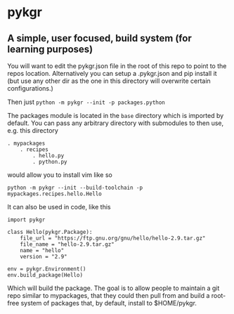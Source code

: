 # pykgr

## A simple, user focused, build system (for learning purposes)

You will want to edit the pykgr.json file in the root of this repo to point to the
repos location.  Alternatively you can setup a .pykgr.json and pip install it (but
use any other dir as the one in this directory will overwrite certain configurations.)

Then just `python -m pykgr --init -p packages.python`

The packages module is located in the `base` directory which is imported by default.
You can pass any arbitrary directory with submodules to then use, e.g. this 
directory

    . mypackages
        . recipes
            . hello.py
            . python.py

would allow you to install vim like so

`python -m pykgr --init --build-toolchain -p mypackages.recipes.hello.Hello`

It can also be used in code, like this

```
import pykgr

class Hello(pykgr.Package):
    file_url = "https://ftp.gnu.org/gnu/hello/hello-2.9.tar.gz"
    file_name = "hello-2.9.tar.gz"
    name = "hello"
    version = "2.9"
    
env = pykgr.Environment()
env.build_package(Hello)
```

Which will build the package.  The goal is to allow people to maintain a git repo
similar to mypackages, that they could then pull from and build a root-free system
of packages that, by default, install to $HOME/pykgr.